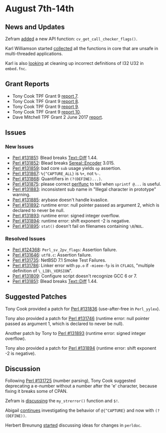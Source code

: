 # August 7th-14th

## News and Updates

Zefram [added](http://nntp.perl.org/group/perl.perl5.porters/245860)
a new API function: `cv_get_call_checker_flags()`.

Karl Williamson started
[collected](http://nntp.perl.org/group/perl.perl5.porters/245873)
all the functions in core that are unsafe in multi-threaded
applications.

Karl is also
[looking](http://nntp.perl.org/group/perl.perl5.porters/245887)
at cleaning up incorrect definitions of I32 U32 in `embed.fnc`.

## Grant Reports

* Tony Cook TPF Grant 9
  [report 7](http://nntp.perl.org/group/perl.perl5.porters/245837).
* Tony Cook TPF Grant 9
  [report 8](http://nntp.perl.org/group/perl.perl5.porters/245838).
* Tony Cook TPF Grant 9
  [report 9](http://nntp.perl.org/group/perl.perl5.porters/245890).
* Tony Cook TPF Grant 9
  [report 10](http://nntp.perl.org/group/perl.perl5.porters/245891).
* Dave Mitchell TPF Grant 2 June 2017
  [report](http://nntp.perl.org/group/perl.perl5.porters/245839).

## Issues

### New Issues

* [Perl #131851](http://rt.perl.org/Ticket/Display.html?id=131851):
  Blead breaks [Text::Diff](http://metacpan.org/pod/Text::Diff) 1.44.
* [Perl #131852](http://rt.perl.org/Ticket/Display.html?id=131852):
  Blead breaks
  [Sereal::Encoder](http://metacpan.org/pod/Sereal::Encoder) 3.015.
* [Perl #131859](http://rt.perl.org/Ticket/Display.html?id=131859): bad
  core `sub` usage yields `op` assertion.
* [Perl #131867](http://rt.perl.org/Ticket/Display.html?id=131867):
  `%{^CAPTURE_ALL}` is `%+`, not `%-`.
* [Perl #131868](http://rt.perl.org/Ticket/Display.html?id=131868):
  Quantifiers in `(?(DEFINE)...)`.
* [Perl #131875](http://rt.perl.org/Ticket/Display.html?id=131875):
  please correct [perlfunc](http://metacpan.org/pod/perlfunc) to tell
  when `sprintf @...` is useful.
* [Perl #131883](http://rt.perl.org/Ticket/Display.html?id=131883):
  inconsistent sub name in "Illegal character in prototype" warning.
* [Perl #131885](http://rt.perl.org/Ticket/Display.html?id=131885):
  arybase doesn't handle kvaslice.
* [Perl #131892](http://rt.perl.org/Ticket/Display.html?id=131892):
  runtime error: null pointer passed as argument 2, which is declared
  to never be null.
* [Perl #131893](http://rt.perl.org/Ticket/Display.html?id=131893):
  runtime error: signed integer overflow.
* [Perl #131894](http://rt.perl.org/Ticket/Display.html?id=131894):
  runtime error: shift exponent -2 is negative.
* [Perl #131895](http://rt.perl.org/Ticket/Display.html?id=131895):
  `stat()` doesn't fail on filenames containing `\0`/`NUL`.

### Resolved Issues

* [Perl #124368](http://rt.perl.org/Ticket/Display.html?id=124368):
  `Perl_sv_2pv_flags`: Assertion failure.
* [Perl #131646](http://rt.perl.org/Ticket/Display.html?id=131646):
  `utf8.c`: Assertion failure.
* [Perl #131735](http://rt.perl.org/Ticket/Display.html?id=131735):
  NetBSD 7.1 Smoke Test Failures.
* [Perl #131786](http://rt.perl.org/Ticket/Display.html?id=131786):
  Linker error with `pp.o` if `-mieee-fp` is in `CFLAGS`,
  "multiple definition of `\_LIB\_VERSION`".
* [Perl #131809](http://rt.perl.org/Ticket/Display.html?id=131809):
  Configure script doesn't recognize GCC 6 or 7.
* [Perl #131851](http://rt.perl.org/Ticket/Display.html?id=131851):
  Blead breaks [Text::Diff](http://metacpan.org/pod/Text::Diff) 1.44.

## Suggested Patches

Tony Cook provided a patch for
[Perl #131836](http://rt.perl.org/Ticket/Display.html?id=131836)
(use-after-free in `Perl_yylex`).

Tony also provided a patch for
[Perl #131746](http://rt.perl.org/Ticket/Display.html?id=131746)
(runtime error: null pointer passed as argument 1, which is declared to
never be null).

Another patch by Tony to
[Perl #131893](http://rt.perl.org/Ticket/Display.html?id=131893)
(runtime error: signed integer overflow).  

Tony also provided a patch for
[Perl #131894](http://rt.perl.org/Ticket/Display.html?id=131894)
(runtime error: shift exponent -2 is negative).

## Discussion

Following
[Perl #131725](http://rt.perl.org/Ticket/Display.html?id=131725)
(number parsing), Tony Cook suggested deprecating a e-number without a
number after the 'e' character, because fixing it breaks some of CPAN.

Zefram is
[discussing](http://nntp.perl.org/group/perl.perl5.porters/245902)
the `my_strerror()` function and `$!`.

Abigail
[continues](http://nntp.perl.org/group/perl.perl5.porters/245938)
investigating the behavior of `@{^CAPTURE}` and now with `(?(DEFINE))`.

Herbert Breunung
[started](http://nntp.perl.org/group/perl.perl5.porters/245895)
discussing ideas for changes in `perldoc`.
